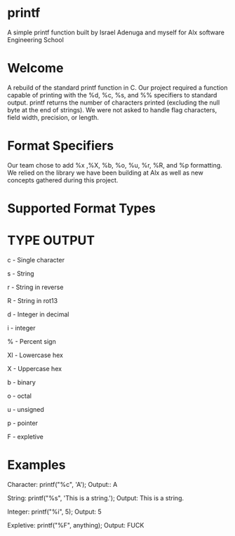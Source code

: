 # printf
 A simple printf function built by Israel Adenuga and myself for Alx software Engineering School

# Welcome

A rebuild of the standard printf function in C. Our project required a function capable of printing with the %d, %c, %s, and %% specifiers to standard output. printf returns the number of characters printed (excluding the null byte at the end of strings). We were not asked to handle flag characters, field width, precision, or length.


# Format Specifiers

Our team chose to add %x ,%X, %b, %o, %u, %r, %R, and %p formatting. We relied on the library we have been building at Alx as well as new concepts gathered during this project.

# Supported Format Types

# TYPE	OUTPUT                                                                              

c	- Single character                                                                      

s	- String                                                                                

r	- String in reverse                                                                     

R	- String in rot13                                                                       

d	- Integer in decimal                                                                    

i	- integer                                                                               

%	- Percent sign                                                                          

Xl	- Lowercase hex                                                                         

X	- Uppercase hex                                                                         

b	- binary                                                                                

o	- octal                                                                                 

u	- unsigned                                                                              

p	- pointer                                                                               

F	- expletive


# Examples

Character: printf("%c", 'A'); Output:: A

String: printf("%s", 'This is a string.'); Output: This is a string.

Integer: printf("%i", 5); Output: 5

Expletive: printf("%F", anything); Output: FUCK
